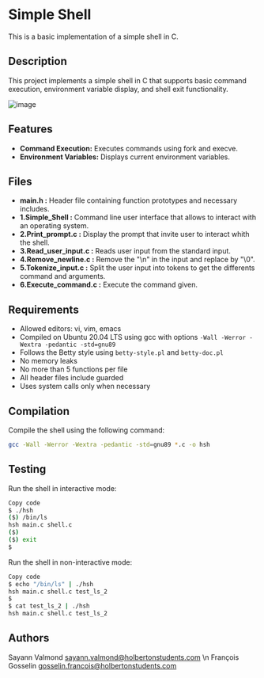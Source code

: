 # Simple Shell

This is a basic implementation of a simple shell in C.

## Description

This project implements a simple shell in C that supports basic command execution, environment variable display, and shell exit functionality.

![image](https://github.com/VSayann/holbertonschool-simple_shell/assets/141931123/d3447889-d482-416f-be25-c98e3cd02d6f)

## Features

- **Command Execution:** Executes commands using fork and execve.
- **Environment Variables:** Displays current environment variables.

## Files

- **main.h :** Header file containing function prototypes and necessary includes.
- **1.Simple_Shell :** Command line user interface that allows to interact with an operating system.
- **2.Print_prompt.c :** Display the prompt that invite user to interact whith the shell.
- **3.Read_user_input.c :** Reads user input from the standard input.
- **4.Remove_newline.c :** Remove the "\n" in the input and replace by "\0".
- **5.Tokenize_input.c :** Split the user input into tokens to get the differents command and arguments.
- **6.Execute_command.c :** Execute the command given.

## Requirements

- Allowed editors: vi, vim, emacs
- Compiled on Ubuntu 20.04 LTS using gcc with options `-Wall -Werror -Wextra -pedantic -std=gnu89`
- Follows the Betty style using `betty-style.pl` and `betty-doc.pl`
- No memory leaks
- No more than 5 functions per file
- All header files include guarded
- Uses system calls only when necessary

## Compilation

Compile the shell using the following command:

```bash
gcc -Wall -Werror -Wextra -pedantic -std=gnu89 *.c -o hsh
```

## Testing

Run the shell in interactive mode:

```bash
Copy code
$ ./hsh
($) /bin/ls
hsh main.c shell.c
($)
($) exit
$
```

Run the shell in non-interactive mode:

```bash
Copy code
$ echo "/bin/ls" | ./hsh
hsh main.c shell.c test_ls_2
$
$ cat test_ls_2 | ./hsh
hsh main.c shell.c test_ls_2
```

## Authors

Sayann Valmond <sayann.valmond@holbertonstudents.com> \n
François Gosselin <gosselin.francois@holbertonstudents.com>
